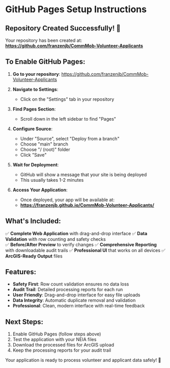 # GitHub Pages Setup Instructions

## Repository Created Successfully! 🎉

Your repository has been created at: **https://github.com/franzenjb/CommMob-Volunteer-Applicants**

## To Enable GitHub Pages:

1. **Go to your repository**: https://github.com/franzenjb/CommMob-Volunteer-Applicants

2. **Navigate to Settings**:
   - Click on the "Settings" tab in your repository

3. **Find Pages Section**:
   - Scroll down in the left sidebar to find "Pages"

4. **Configure Source**:
   - Under "Source", select "Deploy from a branch"
   - Choose "main" branch
   - Choose "/ (root)" folder
   - Click "Save"

5. **Wait for Deployment**:
   - GitHub will show a message that your site is being deployed
   - This usually takes 1-2 minutes

6. **Access Your Application**:
   - Once deployed, your app will be available at:
   - **https://franzenjb.github.io/CommMob-Volunteer-Applicants/**

## What's Included:

✅ **Complete Web Application** with drag-and-drop interface
✅ **Data Validation** with row counting and safety checks  
✅ **Before/After Preview** to verify changes
✅ **Comprehensive Reporting** with downloadable audit trails
✅ **Professional UI** that works on all devices
✅ **ArcGIS-Ready Output** files

## Features:

- **Safety First**: Row count validation ensures no data loss
- **Audit Trail**: Detailed processing reports for each run
- **User Friendly**: Drag-and-drop interface for easy file uploads
- **Data Integrity**: Automatic duplicate removal and validation
- **Professional**: Clean, modern interface with real-time feedback

## Next Steps:

1. Enable GitHub Pages (follow steps above)
2. Test the application with your NEIA files
3. Download the processed files for ArcGIS upload
4. Keep the processing reports for your audit trail

Your application is ready to process volunteer and applicant data safely! 🚀
